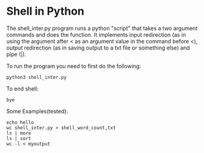 # Shell in Python

The shell_inter.py program runs a python "script" that takes a two argument
commands and does the function. It implements input redirection (as in using
the argument after < as an argument value in the command before <), output
redirection (as in saving output to a txt file or something else) and pipe (|).

To run the program you need to first do the following:
~~~
python3 shell_inter.py

~~~
To end shell:
~~~
bye
~~~

Some Examples(tested):
~~~
echo hello
wc shell_inter.py > shell_word_count,txt
ls | more
ls | sort
wc -l < myoutput
~~~
